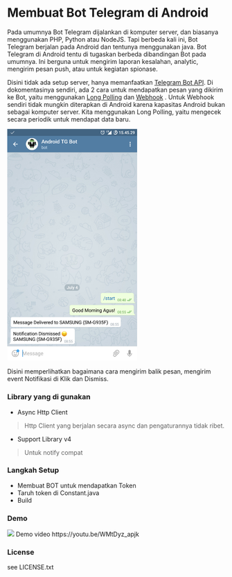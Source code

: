 # Membuat Bot Telegram di Android

Pada umumnya Bot Telegram dijalankan di komputer server, dan biasanya menggunakan PHP, Python atau NodeJS. Tapi berbeda kali ini, Bot Telegram berjalan pada Android dan tentunya menggunakan java.
Bot Telegram di Android tentu di tugaskan berbeda dibandingan Bot pada umumnya. Ini berguna untuk mengirim laporan kesalahan, analytic, mengirim pesan push, atau untuk kegiatan spionase. 

Disini tidak ada setup server, hanya memanfaatkan [Telegram Bot API](https://core.telegram.org/bots/api).
 Di dokomentasinya sendiri, ada 2 cara untuk mendapatkan pesan yang dikirim ke Bot, yaitu menggunakan [Long Polling](https://en.m.wikipedia.org/wiki/Push_technology#Long_polling)
 dan [Webhook](https://en.m.wikipedia.org/wiki/Webhook)
. Untuk Webhook sendiri tidak mungkin diterapkan di Android karena kapasitas Android bukan sebagai komputer server. Kita menggunakan Long Polling, yaitu mengecek secara periodik untuk mendapat data baru.

<img src="https://github.com/agusibrahim/TGBot-for-Android/blob/master/img/Screenshot_20170704-154531.png?raw=true" width="300">

Disini memperlihatkan bagaimana cara mengirim balik pesan, mengirim event Notifikasi di Klik dan Dismiss.

### Library yang di gunakan
* Async Http Client
> Http Client yang berjalan secara async dan pengaturannya tidak ribet.
* Support Library v4
> Untuk notify compat

### Langkah Setup
* Membuat BOT untuk mendapatkan Token
* Taruh token di Constant.java
* Build

### Demo
<img src="https://github.com/agusibrahim/TGBot-for-Android/blob/master/img/demo.gif?raw=true" width="300">
Demo video https://youtu.be/WMtDyz_apjk

### License
see LICENSE.txt

